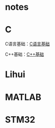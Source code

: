 # notes
# C
C语言基础：[C语言基础](file://C/C.md)

C++基础：[C++基础](file://C/C++.md)

# Lihui

# MATLAB

# STM32
